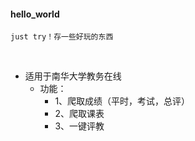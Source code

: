#### hello_world
    just try！存一些好玩的东西
    
* 适用于南华大学教务在线
    * 功能：
        * 1、爬取成绩（平时，考试，总评）
        * 2、爬取课表
        * 3、一键评教
